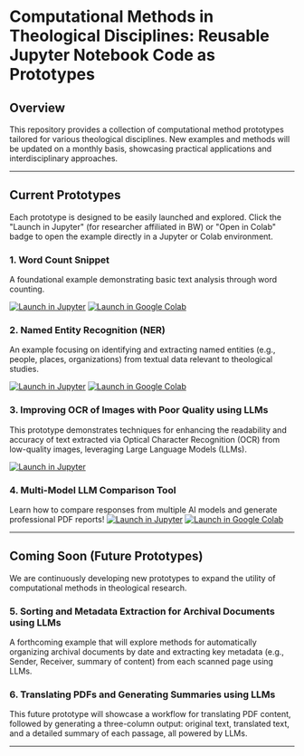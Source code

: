 # Computational Methods in Theological Disciplines: Reusable Jupyter Notebook Code as Prototypes

## Overview

This repository provides a collection of computational method prototypes tailored for various theological disciplines. New examples and methods will be updated on a monthly basis, showcasing practical applications and interdisciplinary approaches.

---

## Current Prototypes

Each prototype is designed to be easily launched and explored. Click the "Launch in Jupyter" (for researcher affiliated in BW) or "Open in Colab" badge to open the example directly in a Jupyter or Colab environment.

### 1. Word Count Snippet

A foundational example demonstrating basic text analysis through word counting.

[![Launch in Jupyter](https://mybinder.org/badge_logo.svg)](https://hub.bwjupyter.de/hub/user-redirect/lab/tree/word-count.ipynb)
[![Launch in Google Colab](https://colab.research.google.com/assets/colab-badge.svg)](https://colab.research.google.com/drive/1AXH6Wc6ZuyNnDeiPSsMcCtN2YhvSnJq9) 

### 2. Named Entity Recognition (NER)

An example focusing on identifying and extracting named entities (e.g., people, places, organizations) from textual data relevant to theological studies.

[![Launch in Jupyter](https://mybinder.org/badge_logo.svg)](https://hub.bwjupyter.de/hub/user-redirect/lab/tree/NamedEntityRecognition.ipynb) 
[![Launch in Google Colab](https://colab.research.google.com/assets/colab-badge.svg)](https://colab.research.google.com/drive/1ffY_aXKskAB_nqbrP4BFbwPyHL4p4f8T) 


### 3. Improving OCR of Images with Poor Quality using LLMs

This prototype demonstrates techniques for enhancing the readability and accuracy of text extracted via Optical Character Recognition (OCR) from low-quality images, leveraging Large Language Models (LLMs).

[![Launch in Jupyter](https://mybinder.org/badge_logo.svg)](https://hub.bwjupyter.de/user/cyw5623/lab/tree/ocr-images-text-side-by-side.ipynb) 

### 4. Multi-Model LLM Comparison Tool
Learn how to compare responses from multiple AI models and generate professional PDF reports!
[![Launch in Jupyter](https://mybinder.org/badge_logo.svg)](https://hub.bwjupyter.de/user/cyw5623/lab/tree/multiple-llm-chat.ipynb) 
[![Launch in Google Colab](https://colab.research.google.com/assets/colab-badge.svg)](https://colab.research.google.com/drive/14jVNIOnDCi4D0ExFDIi3LT6jIaEL8y9z#scrollTo=O2muOmIZIUH1) 

---

## Coming Soon (Future Prototypes)

We are continuously developing new prototypes to expand the utility of computational methods in theological research.

### 5. Sorting and Metadata Extraction for Archival Documents using LLMs

A forthcoming example that will explore methods for automatically organizing archival documents by date and extracting key metadata (e.g., Sender, Receiver, summary of content) from each scanned page using LLMs.

### 6. Translating PDFs and Generating Summaries using LLMs

This future prototype will showcase a workflow for translating PDF content, followed by generating a three-column output: original text, translated text, and a detailed summary of each passage, all powered by LLMs.

---
